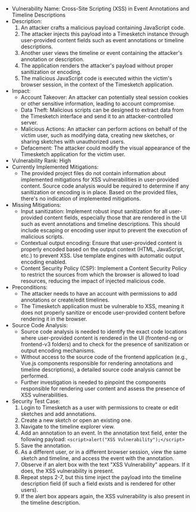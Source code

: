 * Vulnerability Name: Cross-Site Scripting (XSS) in Event Annotations and Timeline Descriptions
* Description:
    1. An attacker crafts a malicious payload containing JavaScript code.
    2. The attacker injects this payload into a Timesketch instance through user-provided content fields such as event annotations or timeline descriptions.
    3. Another user views the timeline or event containing the attacker's annotation or description.
    4. The application renders the attacker's payload without proper sanitization or encoding.
    5. The malicious JavaScript code is executed within the victim's browser session, in the context of the Timesketch application.
* Impact:
    - Account Takeover: An attacker can potentially steal session cookies or other sensitive information, leading to account compromise.
    - Data Theft: Malicious scripts can be designed to extract data from the Timesketch interface and send it to an attacker-controlled server.
    - Malicious Actions: An attacker can perform actions on behalf of the victim user, such as modifying data, creating new sketches, or sharing sketches with unauthorized users.
    - Defacement: The attacker could modify the visual appearance of the Timesketch application for the victim user.
* Vulnerability Rank: High
* Currently Implemented Mitigations:
    - The provided project files do not contain information about implemented mitigations for XSS vulnerabilities in user-provided content. Source code analysis would be required to determine if any sanitization or encoding is in place. Based on the provided files, there's no indication of implemented mitigations.
* Missing Mitigations:
    - Input sanitization: Implement robust input sanitization for all user-provided content fields, especially those that are rendered in the UI such as event annotations and timeline descriptions. This should include escaping or encoding user input to prevent the execution of malicious scripts.
    - Contextual output encoding: Ensure that user-provided content is properly encoded based on the output context (HTML, JavaScript, etc.) to prevent XSS. Use template engines with automatic output encoding enabled.
    - Content Security Policy (CSP): Implement a Content Security Policy to restrict the sources from which the browser is allowed to load resources, reducing the impact of injected malicious code.
* Preconditions:
    - The attacker needs to have an account with permissions to add annotations or create/edit timelines.
    - The Timesketch application must be vulnerable to XSS, meaning it does not properly sanitize or encode user-provided content before rendering it in the browser.
* Source Code Analysis:
    - Source code analysis is needed to identify the exact code locations where user-provided content is rendered in the UI (frontend-ng or frontend-v3 folders) and to check for the presence of sanitization or output encoding mechanisms.
    - Without access to the source code of the frontend application (e.g., Vue.js components responsible for rendering annotations and timeline descriptions), a detailed source code analysis cannot be performed.
    - Further investigation is needed to pinpoint the components responsible for rendering user content and assess the presence of XSS vulnerabilities.
* Security Test Case:
    1. Login to Timesketch as a user with permissions to create or edit sketches and add annotations.
    2. Create a new sketch or open an existing one.
    3. Navigate to the timeline explorer view.
    4. Add an annotation to an event. In the annotation text field, enter the following payload: `<script>alert("XSS Vulnerability");</script>`
    5. Save the annotation.
    6. As a different user, or in a different browser session, view the same sketch and timeline, and access the event with the annotation.
    7. Observe if an alert box with the text "XSS Vulnerability" appears. If it does, the XSS vulnerability is present.
    8. Repeat steps 2-7, but this time inject the payload into the timeline description field (if such a field exists and is rendered for other users).
    9. If the alert box appears again, the XSS vulnerability is also present in the timeline description.